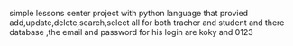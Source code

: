 simple lessons center project with python language that provied add,update,delete,search,select all for both tracher and student and  there database ,the email and password for his login are koky and 0123
